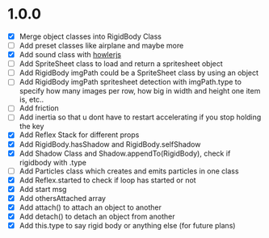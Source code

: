

# 1.0.0


- [x] Merge object classes into RigidBody Class
- [ ] Add preset classes like airplane and maybe more
- [x] Add sound class with [howlerjs](https://github.com/goldfire/howler.js)
- [ ] Add SpriteSheet class to load and return a spritesheet object
- [ ] Add RigidBody imgPath could be a SpriteSheet class by using an object
- [ ] Add RigidBody imgPath spritesheet detection with imgPath.type to specify how many images per row, how big in width and height one item is, etc..
- [ ] Add friction
- [ ] Add inertia so that u dont have to restart accelerating if you stop holding the key
- [x] Add Reflex Stack for different props
- [x] Add RigidBody.hasShadow and RigidBody.selfShadow
- [x] Add Shadow Class and Shadow.appendTo(RigidBody), check if rigidbody with .type
- [ ] Add Particles class which creates and emits particles in one class
- [x] Add Reflex.started to check if loop has started or not
- [x] Add start msg
- [x] Add othersAttached array
- [x] Add attach() to attach an object to another
- [x] Add detach() to detach an object from another
- [x] Add this.type to say rigid body or anything else (for future plans)